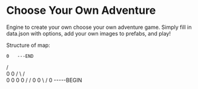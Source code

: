 # Choose Your Own Adventure

Engine to create your own choose your own adventure game. Simply fill in data.json with options, add your own images to prefabs, and play!

Structure of map:

    0   ---END
  /   \
 0     0
/ \   / \
0  0  0 0
 \/    \/
 0    0 
  \   /
    0 -----BEGIN
